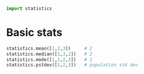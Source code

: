 ```python
import statistics
```
# Basic stats
```python
statistics.mean([1,2,3])     # 2
statistics.median([1,3,2])   # 2
statistics.mode([1,1,2,3])   # 1
statistics.pstdev([1,2,3])   # population std dev
```